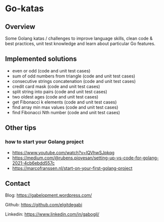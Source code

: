 # Go-katas
## Overview
Some Golang katas / challenges to improve language skills, clean code & best practices, unit test knowledge and learn about particular Go features.
## Implemented solutions
* even or odd (code and unit test cases)
* sum of odd numbers from triangle (code and unit test cases)
* consecutive strings concatenation (code and unit test cases)
* credit card mask (code and unit test cases)
* split string into pairs (code and unit test cases)
* two oldest ages (code and unit test cases)
* get Fibonacci k elements (code and unit test cases)
* find array min max values (code and unit test cases)
* find Fibonacci Nth number (code and unit test cases)
## Other tips
### how to start your Golang project
* https://www.youtube.com/watch?v=lQVhwSJpkqg
* https://medium.com/@rubens.piovesan/setting-up-vs-code-for-golang-2021-4cb6ebdd557c
* https://marcofranssen.nl/start-on-your-first-golang-project
## Contact
Blog: https://gabelopment.wordpress.com/

Github: https://github.com/elgitdegabi

Linkedin: https://www.linkedin.com/in/gabogil/
